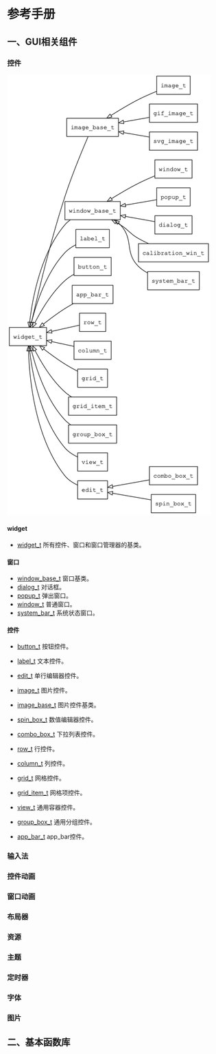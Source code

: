# 参考手册

## 一、GUI相关组件

### 控件

![widget\_overview](images/widget_overview.png)

#### widget

* [widget\_t](manual/widget_t.md) 所有控件、窗口和窗口管理器的基类。

#### 窗口
* [window\_base\_t](manual/window_base_t.md) 窗口基类。
* [dialog\_t](manual/dialog_t.md) 对话框。
* [popup\_t](manual/popup_t.md) 弹出窗口。
* [window\_t](manual/window_t.md) 普通窗口。
* [system\_bar\_t](manual/system_bar_t.md) 系统状态窗口。

#### 控件

* [button\_t](manual/button_t.md) 按钮控件。
* [label\_t](manual/label_t.md) 文本控件。
* [edit\_t](manual/edit_t.md) 单行编辑器控件。
* [image\_t](manual/image_t.md) 图片控件。
* [image\_base\_t](manual/image_base_t.md) 图片控件基类。
* [spin\_box\_t](manual/spin_box_t.md) 数值编辑器控件。
* [combo\_box\_t](manual/combo_box_t.md) 下拉列表控件。

* [row\_t](manual/row_t.md) 行控件。
* [column\_t](manual/column_t.md) 列控件。
* [grid\_t](manual/grid_t.md) 网格控件。
* [grid\_item\_t](manual/grid_item_t.md) 网格项控件。
* [view\_t](manual/view_t.md) 通用容器控件。
* [group\_box\_t](manual/group_box_t.md) 通用分组控件。
* [app\_bar\_t](manual/app_bar_t.md) app\_bar控件。

### 输入法

### 控件动画

### 窗口动画

### 布局器

### 资源

### 主题

### 定时器

### 字体

### 图片

## 二、基本函数库

